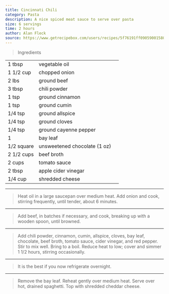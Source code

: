 ```yaml
---
title: Cincinnati Chili
category: Pasta
description: A nice spiced meat sauce to serve over pasta
size: 6 servings
time: 2 hours
author: Alan Fleck
source: https://www.getrecipebox.com/users/recipes/5f76191ff090590015804dd7
---
```


> Ingredients

| | | |
|-|-|-|
| 1 tbsp | vegetable oil |
| 1 1/2 cup | chopped onion |
| 2 lbs | ground beef |
| 3 tbsp | chili powder |
| 1 tsp | ground cinnamon |
| 1 tsp | ground cumin |
| 1/4 tsp | ground allspice |
| 1/4 tsp | ground cloves |
| 1/4 tsp | ground cayenne pepper|
| 1 | bay leaf |
| 1/2 square | unsweetened chocolate (1 oz) |
| 2 1/2 cups | beef broth |
| 2 cups | tomato sauce |
| 2 tbsp | apple cider vinegar |
| 1/4 cup | shredded cheese |

---

> Heat oil in a large saucepan over medium heat. Add onion and cook, stirring frequently, until tender, about 6 minutes.

---

> Add beef, in batches if necessary, and cook, breaking up with a wooden spoon, until browned.

---

> Add chili powder, cinnamon, cumin, allspice, cloves, bay leaf, chocolate, beef broth, tomato sauce, cider vinegar, and red pepper. Stir to mix well. Bring to a boil. Reduce heat to low; cover and simmer 1 1/2 hours, stirring occasionally.

---

> It is the best if you now refrigerate overnight.

---

> Remove the bay leaf. Reheat gently over medium heat. Serve over hot, drained spaghetti. Top with shredded cheddar cheese.